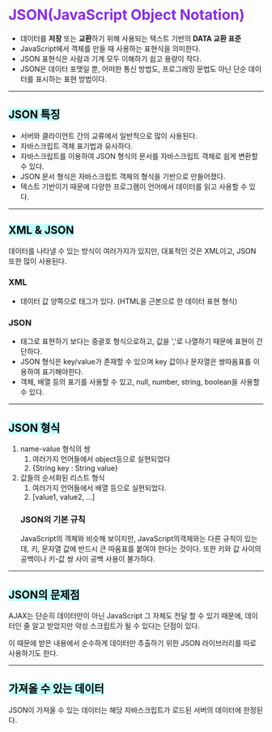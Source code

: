 # <span style = "color:blueviolet"> JSON(JavaScript Object Notation) </span>


- 데이터를 **저장** 또는 **교환**하기 위해 사용되는 텍스트 기반의 **DATA 교환 표준**
- JavaScript에서 객체를 만들 때 사용하는 표현식을 의미한다.
- JSON 표현식은 사람과 기계 모두 이해하기 쉽고 용량이 작다.
- JSON은 데이터 포맷일 뿐, 어떠한 통신 방법도, 프로그래밍 문법도 아닌 단순 데이터를 표시하는 표현 방법이다.

---

## <span style="background-color:#C0FFFF; color : black"> JSON 특징 </span>

- 서버와 클라이언트 간의 교류에서 일반적으로 많이 사용된다.
- 자바스크립트 객체 표기법과 유사하다.
- 자바스크립트를 이용하여 JSON 형식의 문서를 자바스크립트 객체로 쉽게 변환할 수 있다.
- JSON 문서 형식은 자바스크립트 객체의 형식을 기반으로 만들어졌다.
- 텍스트 기반이기 때문에 다양한 프로그램이 언어에서 데이터를 읽고 사용할 수 있다.

---



## <span style="background-color:#C0FFFF; color : black">XML & JSON</span>

데이터를 나타낼 수 있는 방식이 여러가지가 있지만, 대표적인 것은 XML이고, JSON 또한 많이 사용된다.

### XML
- 데이터 값 양쪽으로 태그가 있다.
(HTML을 근본으로 한 데이터 표현 형식)

### JSON
- 태그로 표현하기 보다는 중괄호 형식으로하고, 값을 ','로 나열하기 때문에 표현이 간단하다.
- JSON 형식은 key/value가 존재할 수 있으며 key 값이나 문자열은 쌍따옴표를 이용하여 표기해야한다.
- 객체, 배열 등의 표기를 사용할 수 있고, null, number, string, boolean을 사용할 수 있다.

---
## <span style="background-color:#C0FFFF; color : black">JSON 형식</span>
1. name-value 형식의 쌍
   1. 여러가지 언어들에서 object등으로 실현되었다
   2. {String key : String value}
2. 값들의 순서화된 리스트 형식
   1. 여러가지 언어들에서 배열 등으로 실현되었다.
   2. [value1, value2, ...]
    ### JSON의 기본 규칙
    JavaScript의 객체와 비슷해 보이지만, JavaScript의객체와는 다른 규칙이 있는데,
키, 문자열 값에 반드시 큰 따옴표를 붙여야 한다는 것이다.
또한 키와 값 사이의 공백이나 키-값 쌍 사이 공백 사용이 불가하다.

---

## <span style="background-color:#C0FFFF; color : black">JSON의 문제점</span>
AJAX는 단순히 데이터만이 아닌 JavaScript 그 자체도 전달 할 수 있기 때문에, 데이터인 줄 알고 받았지만 악성 스크립트가 될 수 있다는 단점이 있다.

이 때문에 받은 내용에서 순수하게 데이터만 추출하기 위한 JSON 라이브러리를 따로 사용하기도 한다.

---

## <span style="background-color:#C0FFFF; color : black">가져올 수 있는 데이터</span>
JSON이 가져올 수 있는 데이터는 해당 자바스크립트가 로드된 서버의 데이터에 한정된다.

